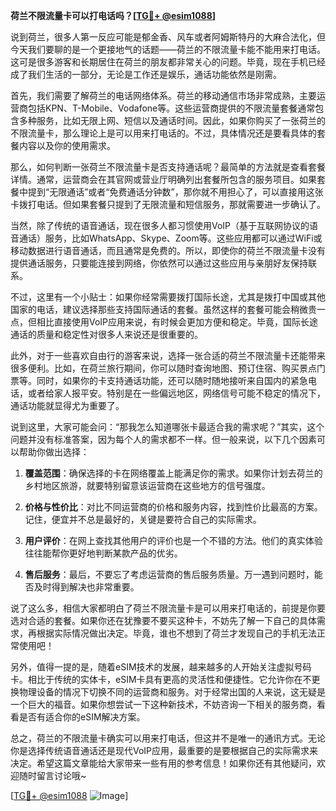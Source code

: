 **荷兰不限流量卡可以打电话吗？[[TG💪+ @esim1088](https://t.me/s/esim1088)]**

说到荷兰，很多人第一反应可能是郁金香、风车或者阿姆斯特丹的大麻合法化，但今天我们要聊的是一个更接地气的话题——荷兰的不限流量卡能不能用来打电话。这可是很多游客和长期居住在荷兰的朋友都非常关心的问题。毕竟，现在手机已经成了我们生活的一部分，无论是工作还是娱乐，通话功能依然是刚需。

首先，我们需要了解荷兰的电话网络体系。荷兰的移动通信市场非常成熟，主要运营商包括KPN、T-Mobile、Vodafone等。这些运营商提供的不限流量套餐通常包含多种服务，比如无限上网、短信以及通话时间。因此，如果你购买了一张荷兰的不限流量卡，那么理论上是可以用来打电话的。不过，具体情况还是要看具体的套餐内容以及你的使用需求。

那么，如何判断一张荷兰不限流量卡是否支持通话呢？最简单的方法就是查看套餐详情。通常，运营商会在其官网或营业厅明确列出套餐所包含的服务项目。如果套餐中提到“无限通话”或者“免费通话分钟数”，那你就不用担心了，可以直接用这张卡拨打电话。但如果套餐只提到了无限流量和短信服务，那就需要进一步确认了。

当然，除了传统的语音通话，现在很多人都习惯使用VoIP（基于互联网协议的语音通话）服务，比如WhatsApp、Skype、Zoom等。这些应用都可以通过WiFi或移动数据进行语音通话，而且通常是免费的。所以，即使你的荷兰不限流量卡没有提供通话服务，只要能连接到网络，你依然可以通过这些应用与亲朋好友保持联系。

不过，这里有一个小贴士：如果你经常需要拨打国际长途，尤其是拨打中国或其他国家的电话，建议选择那些支持国际通话的套餐。虽然这样的套餐可能会稍微贵一点，但相比直接使用VoIP应用来说，有时候会更加方便和稳定。毕竟，国际长途通话的质量和稳定性对很多人来说还是很重要的。

此外，对于一些喜欢自由行的游客来说，选择一张合适的荷兰不限流量卡还能带来很多便利。比如，在荷兰旅行期间，你可以随时查询地图、预订住宿、购买景点门票等。同时，如果你的卡支持通话功能，还可以随时随地接听来自国内的紧急电话，或者给家人报平安。特别是在一些偏远地区，网络信号可能不稳定的情况下，通话功能就显得尤为重要了。

说到这里，大家可能会问：“那我怎么知道哪张卡最适合我的需求呢？”其实，这个问题并没有标准答案，因为每个人的需求都不一样。但一般来说，以下几个因素可以帮助你做出选择：

1. **覆盖范围**：确保选择的卡在网络覆盖上能满足你的需求。如果你计划去荷兰的乡村地区旅游，就要特别留意该运营商在这些地方的信号强度。
   
2. **价格与性价比**：对比不同运营商的价格和服务内容，找到性价比最高的方案。记住，便宜并不总是最好的，关键是要符合自己的实际需求。
   
3. **用户评价**：在网上查找其他用户的评价也是一个不错的方法。他们的真实体验往往能帮你更好地判断某款产品的优劣。
   
4. **售后服务**：最后，不要忘了考虑运营商的售后服务质量。万一遇到问题时，能否及时得到解决也非常重要。

说了这么多，相信大家都明白了荷兰不限流量卡是可以用来打电话的，前提是你要选对合适的套餐。如果你还在犹豫要不要买这种卡，不妨先了解一下自己的具体需求，再根据实际情况做出决定。毕竟，谁也不想到了荷兰才发现自己的手机无法正常使用吧！

另外，值得一提的是，随着eSIM技术的发展，越来越多的人开始关注虚拟号码卡。相比于传统的实体卡，eSIM卡具有更高的灵活性和便捷性。它允许你在不更换物理设备的情况下切换不同的运营商和服务。对于经常出国的人来说，这无疑是一个巨大的福音。如果你想尝试一下这种新技术，不妨咨询一下相关的服务商，看看是否有适合你的eSIM解决方案。

总之，荷兰的不限流量卡确实可以用来打电话，但这并不是唯一的通讯方式。无论你是选择传统语音通话还是现代VoIP应用，最重要的是要根据自己的实际需求来决定。希望这篇文章能给大家带来一些有用的参考信息！如果你还有其他疑问，欢迎随时留言讨论哦~

[[TG💪+ @esim1088](https://t.me/s/esim1088) ![Image](https://i.postimg.cc/4NQfJmqS/Snipaste-2025-05-13-00-14-12.png)]